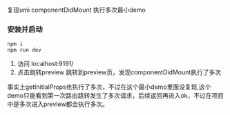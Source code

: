 ###
复现umi componentDidMount 执行多次最小demo

### 安装并启动
```
npm i
npm run dev
```

1. 访问 localhost:9191/ 
2. 点击跳转preview 跳转到preview页，发现componentDidMount执行了多次

事实上getInitialProps也执行了多次，不过在这个最小demo里面没复现,这个demo只能看到第一次路由跳转发生了多次请求，后续返回再进入ok，不过在项目中是多次进入preview都会执行多次。